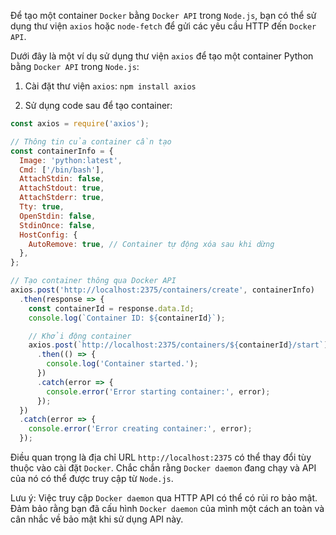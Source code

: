 Để tạo một container `Docker` bằng `Docker API` trong `Node.js`, bạn có thể sử dụng thư viện `axios` hoặc `node-fetch` để gửi các yêu cầu HTTP đến `Docker API`.

Dưới đây là một ví dụ sử dụng thư viện `axios` để tạo một container Python bằng `Docker API` trong `Node.js`:

1. Cài đặt thư viện `axios`: `npm install axios`

2. Sử dụng code sau để tạo container:

```js
const axios = require('axios');

// Thông tin của container cần tạo
const containerInfo = {
  Image: 'python:latest',
  Cmd: ['/bin/bash'],
  AttachStdin: false,
  AttachStdout: true,
  AttachStderr: true,
  Tty: true,
  OpenStdin: false,
  StdinOnce: false,
  HostConfig: {
    AutoRemove: true, // Container tự động xóa sau khi dừng
  },
};

// Tạo container thông qua Docker API
axios.post('http://localhost:2375/containers/create', containerInfo)
  .then(response => {
    const containerId = response.data.Id;
    console.log(`Container ID: ${containerId}`);

    // Khởi động container
    axios.post(`http://localhost:2375/containers/${containerId}/start`)
      .then(() => {
        console.log('Container started.');
      })
      .catch(error => {
        console.error('Error starting container:', error);
      });
  })
  .catch(error => {
    console.error('Error creating container:', error);
  });
```

Điều quan trọng là địa chỉ URL `http://localhost:2375` có thể thay đổi tùy thuộc vào cài đặt `Docker`. Chắc chắn rằng `Docker daemon` đang chạy và API của nó có thể được truy cập từ `Node.js`.

Lưu ý: Việc truy cập `Docker daemon` qua HTTP API có thể có rủi ro bảo mật. Đảm bảo rằng bạn đã cấu hình `Docker daemon` của mình một cách an toàn và cân nhắc về bảo mật khi sử dụng API này.











